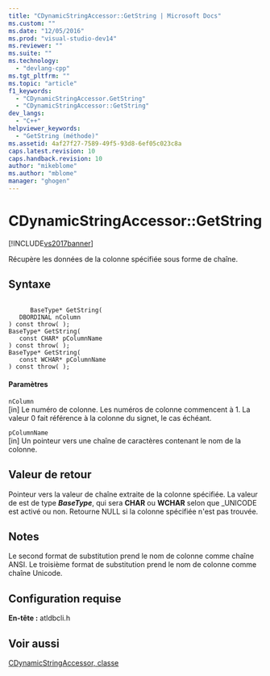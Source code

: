 ```yaml
---
title: "CDynamicStringAccessor::GetString | Microsoft Docs"
ms.custom: ""
ms.date: "12/05/2016"
ms.prod: "visual-studio-dev14"
ms.reviewer: ""
ms.suite: ""
ms.technology: 
  - "devlang-cpp"
ms.tgt_pltfrm: ""
ms.topic: "article"
f1_keywords: 
  - "CDynamicStringAccessor.GetString"
  - "CDynamicStringAccessor::GetString"
dev_langs: 
  - "C++"
helpviewer_keywords: 
  - "GetString (méthode)"
ms.assetid: 4af27f27-7589-49f5-93d8-6ef05c023c8a
caps.latest.revision: 10
caps.handback.revision: 10
author: "mikeblome"
ms.author: "mblome"
manager: "ghogen"
---
```

# CDynamicStringAccessor::GetString
[!INCLUDE[vs2017banner](../../assembler/inline/includes/vs2017banner.md)]

Récupère les données de la colonne spécifiée sous forme de chaîne.  
  
## Syntaxe  
  
```  
  
      BaseType* GetString(  
   DBORDINAL nColumn  
) const throw( );  
BaseType* GetString(  
   const CHAR* pColumnName  
) const throw( );  
BaseType* GetString(  
   const WCHAR* pColumnName  
) const throw( );  
```  
  
#### Paramètres  
 `nColumn`  
 \[in\] Le numéro de colonne.  Les numéros de colonne commencent à 1.  La valeur 0 fait référence à la colonne du signet, le cas échéant.  
  
 `pColumnName`  
 \[in\] Un pointeur vers une chaîne de caractères contenant le nom de la colonne.  
  
## Valeur de retour  
 Pointeur vers la valeur de chaîne extraite de la colonne spécifiée.  La valeur de est de type ***BaseType***, qui sera **CHAR** ou **WCHAR** selon que \_UNICODE est activé ou non.  Retourne NULL si la colonne spécifiée n'est pas trouvée.  
  
## Notes  
 Le second format de substitution prend le nom de colonne comme chaîne ANSI.  Le troisième format de substitution prend le nom de colonne comme chaîne Unicode.  
  
## Configuration requise  
 **En\-tête :** atldbcli.h  
  
## Voir aussi  
 [CDynamicStringAccessor, classe](../../data/oledb/cdynamicstringaccessor-class.md)